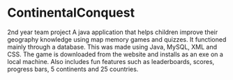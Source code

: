# ContinentalConquest
2nd year team project
A java application that helps children improve their geography knowledge using map memory games and quizzes. 
It functioned mainly through a database. This was made using Java, MySQL, XML and CSS. 
The game is downloaded from the website and installs as an exe on a local machine. 
Also includes fun features such as leaderboards, scores, progress bars, 5 continents and 25 countries. 
